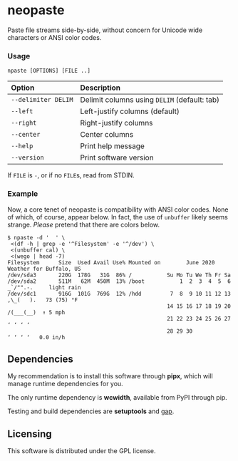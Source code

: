 # neopaste

Paste file streams side-by-side, without concern for Unicode wide characters or
ANSI color codes.


### Usage

```
npaste [OPTIONS] [FILE ..]
```

|Option              |Description                                  |
|:-------------------|:--------------------------------------------|
|`--delimiter DELIM` |Delimit columns using `DELIM` (default: tab) |
|`--left`            |Left-justify columns (default)               |
|`--right`           |Right-justify columns                        |
|`--center`          |Center columns                               |
|`--help`            |Print help message                           |
|`--version`         |Print software version                       |

If `FILE` is `-`, or if no `FILE`s, read from STDIN.


### Example

Now, a core tenet of neopaste is compatibility with ANSI color codes. None of
which, of course, appear below. In fact, the use of `unbuffer` likely seems
strange. *Please* pretend that there are colors below.

```
$ npaste -d '  ' \
 <(df -h | grep -e '^Filesystem' -e '^/dev') \
 <(unbuffer cal) \
 <(wego | head -7)
Filesystem      Size  Used Avail Use% Mounted on        June 2020       Weather for Buffalo, US
/dev/sda3       220G  178G   31G  86% /           Su Mo Tu We Th Fr Sa
/dev/sda2       511M   62M  450M  13% /boot           1  2  3  4  5  6    _`/"".-.     light rain
/dev/sdc1       916G  101G  769G  12% /hdd         7  8  9 10 11 12 13     ,\_(   ).   73 (75) °F
                                                  14 15 16 17 18 19 20      /(___(__)  ↑ 5 mph
                                                  21 22 23 24 25 26 27        ʻ ʻ ʻ ʻ
                                                  28 29 30                   ʻ ʻ ʻ ʻ   0.0 in/h
```


## Dependencies

My recommendation is to install this software through **pipx**, which will
manage runtime dependencies for you.

The only runtime dependency is **wcwidth**, available from PyPI through pip.

Testing and build dependencies are **setuptools** and
[gap](https://git.dominic-ricottone.com/~dricottone/gap).


## Licensing

This software is distributed under the GPL license.

